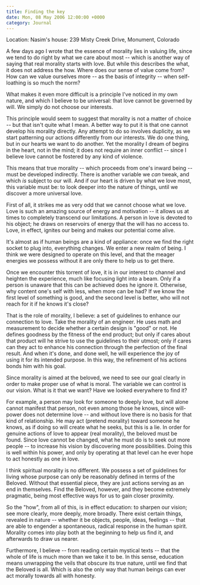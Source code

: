 ```yaml
---
title: Finding the key
date: Mon, 08 May 2006 12:00:00 +0000
category: Journal
---
```


Location: Nasim's house: 239 Misty Creek Drive, Monument, Colorado

A few days ago I wrote that the essence of morality lies in valuing
life, since we tend to do right by what we care about most -- which is
another way of saying that real morality starts with love.  But while
this describes the what, it does not address the how.  Where does our
sense of value come from?  How can we value ourselves more -- as the
basis of integrity -- when self-loathing is so much the norm?

What makes it even more difficult is a principle I've noticed in my own
nature, and which I believe to be universal: that love cannot be
governed by will.  We simply do not choose our interests.

This principle would seem to suggest that morality is not a matter of
choice -- but that isn't quite what I mean.  A better way to put it is
that one cannot develop his morality directly.  Any attempt to do so
involves duplicity, as we start patterning our actions differently from
our interests.  We do one thing, but in our hearts we want to do
another.  Yet the morality I dream of begins in the heart, not in the
mind; it does not require an inner conflict -- since I believe love
cannot be fostered by any kind of violence.

This means that true morality -- which proceeds from one's inward being
-- must be developed indirectly.  There is another variable we *can*
tweak, and which *is* subject to our will.  And if our heart is driven by
what we love most, this variable must be: to look deeper into the nature
of things, until we discover a more universal love.

First of all, it strikes me as very odd that we cannot choose what we
love.  Love is such an amazing source of energy and motivation -- it
allows us at times to completely transcend our limitations.  A person in
love is devoted to his object; he draws on reservoirs of energy that the
will has no access to.  Love, in effect, ignites our being and makes our
potential come alive.

It's almost as if human beings are a kind of appliance: once we find the
right socket to plug into, everything changes.  We enter a new realm of
being.  I think we were designed to operate on this level, and that the
meager energies we possess without it are only there to help us to get
there.

Once we encounter this torrent of love, it is in our interest to channel
and heighten the experience, much like focusing light into a beam.  Only
if a person is unaware that this can be achieved does he ignore it.
Otherwise, why content one's self with less, when more can be had?  If
we know the first level of something is good, and the second level is
better, who will not reach for it if he knows it's close?

That is the role of morality, I believe: a set of guidelines to enhance
our connection to love.  Take the morality of an engineer.  He uses math
and measurement to decide whether a certain design is "good" or not.  He
defines goodness by the fitness of the end product; but only if cares
about that product will he strive to use the guidelines to their utmost;
only if cares can they act to enhance his connection through the
perfection of the final result.  And when it's done, and done well, he
will experience the joy of using it for its intended purpose.  In this
way, the refinement of his actions bonds him with his goal.

Since morality is aimed at the beloved, we need to see our goal clearly
in order to make proper use of what is moral.  The variable we can
control is our vision.  What is it that we want?  Have we looked
everywhere to find it?

For example, a person may look for someone to deeply love, but will
alone cannot manifest that person, not even among those he knows, since
will-power does not determine love -- and without love there is no basis
for that kind of relationship.  He may act (pretend morality) toward
someone he knows, as if doing so will create what he seeks, but this is
a lie.  In order for genuine actions of love to appear (real morality),
the beloved must be found.  Since love cannot be changed, what he must
do is to seek out more people -- to increase his vision by discovering
more possibilities.  Doing this is well within his power, and only by
operating at that level can he ever hope to act honestly as one in love.

I think spiritual morality is no different.  We possess a set of
guidelines for living whose purpose can only be reasonably defined in
terms of the Beloved.  Without that essential piece, they are just
actions serving as an end in themselves.  Find the Beloved, however, and
they become extremely pragmatic, being most effective ways for us to
gain closer proximity.

So the "how", from all of this, is in effect education: to sharpen our
vision; see more clearly, more deeply, more broadly.  There exist
certain things, revealed in nature -- whether it be objects, people,
ideas, feelings -- that are able to engender a spontaneous, radical
response in the human spirit.  Morality comes into play both at the
beginning to help us find it, and afterwards to draw us nearer.

Furthermore, I believe -- from reading certain mystical texts -- that
the whole of life is much more than we take it to be.  In this sense,
education means unwrapping the veils that obscure its true nature, until
we find that the Beloved is all.  Which is also the only way that human
beings can ever act morally towards all with honesty.


